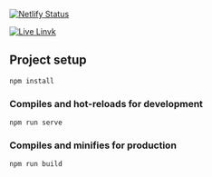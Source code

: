 [![Netlify Status](https://api.netlify.com/api/v1/badges/ce5fa2f7-c2fc-4189-aeec-1ce5be403636/deploy-status)](https://app.netlify.com/sites/unsplash-api-vue/deploys)

[![Live Linvk]([https://api.netlify.com/api/v1/badges/ce5fa2f7-c2fc-4189-aeec-1ce5be403636/deploy-status)](https://app.netlify.com/sites/unsplash-api-vue/deploys](https://unsplash-api-vue.netlify.app/))


## Project setup
```
npm install
```

### Compiles and hot-reloads for development
```
npm run serve
```

### Compiles and minifies for production
```
npm run build
```

